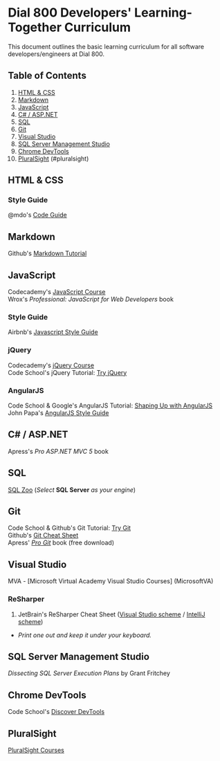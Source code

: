 # Dial 800 Developers' Learning-Together Curriculum
This document outlines the basic learning curriculum for all software developers/engineers at Dial 800.


## Table of Contents
  1. [HTML & CSS](#html-&-css)
  1. [Markdown](#markdown)
  1. [JavaScript](#javascript)
  1. [C# / ASP.NET](#c#-/-asp.net)
  1. [SQL](#sql)
  1. [Git](#git)
  1. [Visual Studio](#visual-studio)
  1. [SQL Server Management Studio](#sql-server-management-studio)
  1. [Chrome DevTools](#chrome-dev-tools)
  1. [PluralSight] (#pluralsight)


## HTML & CSS
### Style Guide
@mdo's [Code Guide][mdoCG]


## Markdown
Github's [Markdown Tutorial][MdTutorial]


## JavaScript
Codecademy's [JavaScript Course][CodecademyJS]  
Wrox's _Professional: JavaScript for Web Developers_ book
### Style Guide
Airbnb's [Javascript Style Guide][AirbnbJS]

### jQuery  
Codecademy's [jQuery Course][CodecademyjQuery]  
Code School's jQuery Tutorial: [Try jQuery][TryjQuery]

### AngularJS
Code School & Google's AngularJS Tutorial: [Shaping Up with AngularJS][ShapingUp]  
John Papa's [AngularJS Style Guide][jPapa]


## C# / ASP.NET
Apress's _Pro ASP.NET MVC 5_ book


## SQL
[SQL Zoo][SqlZoo] (_Select_ **SQL Server** _as your engine_)


## Git
Code School & Github's Git Tutorial: [Try Git][TryGit]  
Github's [Git Cheat Sheet][GitCheat]  
Apress' [_Pro Git_][ProGit] book (free download)


## Visual Studio
MVA - [Microsoft Virtual Academy Visual Studio Courses] (MicrosoftVA)
### ReSharper
  1. JetBrain's ReSharper Cheat Sheet ([Visual Studio scheme](ReSharpVS) / [IntelliJ scheme](ReSharpIJ))
   * _Print one out and keep it under your keyboard._


## SQL Server Management Studio
_Dissecting SQL Server Execution Plans_ by Grant Fritchey


## Chrome DevTools
Code School's [Discover DevTools][DevTools]


## PluralSight
[PluralSight Courses][PluralSight]

[AirbnbJS]:
  https://github.com/airbnb/javascript
  "Airbnb's JavaScript Style Guide"
[CodecademyjQuery]:
   http://www.codecademy.com/tracks/jquery
   "Codecademy's jQuery Course"
[CodecademyJS]:
  http://www.codecademy.com/tracks/javascript
  "Codecademy's JavaScript Course"
[DevTools]:
  https://www.codeschool.com/courses/discover-devtools
  "Discover DevTools"
[GitCheat]:
  https://training.github.com/kit/downloads/github-git-cheat-sheet.pdf
  "Github's Git Cheat Sheet"
[jPapa]:
  https://github.com/johnpapa/angularjs-styleguide
  "John Papa's AngularJS Style Guide"
[mdoCG]:
  http://mdo.github.io/code-guide/
  "@mdo's Code Guide"
[MdTutorial]:
  http://markdowntutorial.com/
  "Markdown Tutorial"
[ProGit]:
  http://www.git-scm.com/book/en/v2
  "Pro Git book"
[ReSharpIJ]:
  https://www.jetbrains.com/resharper/docs/ReSharper80DefaultKeymap_IDEA_scheme.pdf
  "ReSharper: IntelliJ scheme"
[ReSharpVS]:
  https://www.jetbrains.com/resharper/docs/ReSharper80DefaultKeymap_VS_scheme.pdf
  "ReSharper: VS scheme"
[ShapingUp]:
  https://www.codeschool.com/courses/shaping-up-with-angular-js
  "Shaping Up with AngularJS"
[SqlZoo]:
 http://sqlzoo.net/wiki/SELECT_basics
 "SQL Zoo: SQL Server"
[TryGit]:
 https://www.codeschool.com/courses/try-git
 "Try Git"
[TryjQuery]:
  https://www.codeschool.com/courses/try-jquery
  "Try jQuery"
[MicrosoftVA]:
  http://www.microsoftvirtualacademy.com/product-training/visual-studio-courses
  "Microsoft Virtual Academy"
[PluralSight]:
  http://www.pluralsight.com/tags
  "PluralSight Courses"
